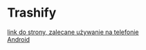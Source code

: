 # Trashify

[link do strony, zalecane używanie na telefonie](https://trashify.hlandia.pl/)<br>
[Android](https://github.com/pietruszka123/Trashify/releases/tag/release)
